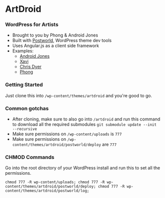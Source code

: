 # ArtDroid
### WordPress for Artists
- Brought to you by Phong & Android Jones
- Built with [Postworld](https://github.com/ansonphong/postworld), WordPress theme dev tools
- Uses Angular.js as a client side framework
- Examples:
  - [Android Jones](https://androidjones.com)
  - [Xavi](https://xaviart.com)
  - [Chris Dyer](https://positivecreations.ca)
  - [Phong](https://phong.com)

### Getting Started
Just clone this into `/wp-content/themes/artdroid` and you're good to go.

### Common gotchas
- After cloning, make sure to also go into `/artdroid` and run this command to download all the required submodules `git submodule update --init --recursive`
- Make sure permissions on `/wp-content/uploads` is `777`
- Make sure permissions on `/wp-content/themes/artdroid/postworld/deploy` are `777`

### CHMOD Commands

Go into the root directory of your WordPress install and run this to set all the permissions.

```
chmod 777 -R wp-content/uploads; chmod 777 -R wp-content/themes/artdroid/postworld/deploy; chmod 777 -R wp-content/themes/artdroid/postworld/log;
```

